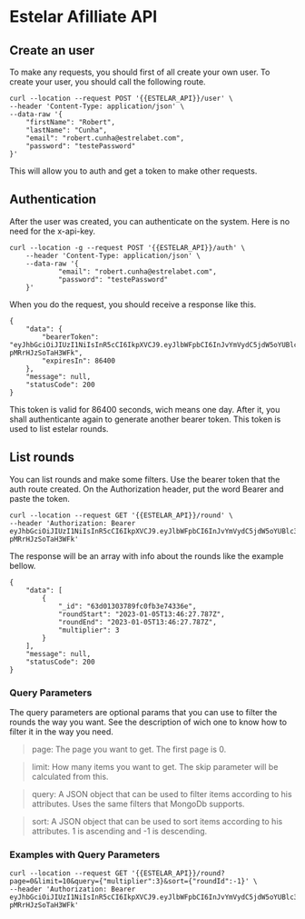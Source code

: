 # Estelar Afilliate API

## Create an user

To make any requests, you should first of all create your own user. To create your user, you should call the following route.

```
curl --location --request POST '{{ESTELAR_API}}/user' \
--header 'Content-Type: application/json' \
--data-raw '{
    "firstName": "Robert",
    "lastName": "Cunha",
    "email": "robert.cunha@estrelabet.com",
    "password": "testePassword"
}'
```

This will allow you to auth and get a token to make other requests.

## Authentication

After the user was created, you can authenticate on the system. Here is no need for the x-api-key.

```
curl --location -g --request POST '{{ESTELAR_API}}/auth' \
	--header 'Content-Type: application/json' \
	--data-raw '{
			"email": "robert.cunha@estrelabet.com",
			"password": "testePassword"
	}'
```

When you do the request, you should receive a response like this.

```
{
    "data": {
        "bearerToken": "eyJhbGciOiJIUzI1NiIsInR5cCI6IkpXVCJ9.eyJlbWFpbCI6InJvYmVydC5jdW5oYUBlc3RyZWxhYmV0LmNvbSIsImRhdGUiOjE2NzI3NjEzMzg5ODEsImlhdCI6MTY3Mjc2MTMzOCwiZXhwIjoxNjcyODQ3NzM4fQ.7cBFFxZuS0cum7f8hzBSMgEZ81-pMRrHJzSoTaH3WFk",
        "expiresIn": 86400
    },
    "message": null,
    "statusCode": 200
}
```

This token is valid for 86400 seconds, wich means one day. After it, you shall authenticante again to generate another bearer token. This token is used to list estelar rounds.

## List rounds

You can list rounds and make some filters. Use the bearer token that the auth route created. On the Authorization header, put the word Bearer and paste the token.

```
curl --location --request GET '{{ESTELAR_API}}/round' \
--header 'Authorization: Bearer eyJhbGciOiJIUzI1NiIsInR5cCI6IkpXVCJ9.eyJlbWFpbCI6InJvYmVydC5jdW5oYUBlc3RyZWxhYmV0LmNvbSIsImRhdGUiOjE2NzI3NjEzMzg5ODEsImlhdCI6MTY3Mjc2MTMzOCwiZXhwIjoxNjcyODQ3NzM4fQ.7cBFFxZuS0cum7f8hzBSMgEZ81-pMRrHJzSoTaH3WFk'
```

The response will be an array with info about the rounds like the example bellow.

```
{
    "data": [
        {
            "_id": "63d01303789fc0fb3e74336e",
            "roundStart": "2023-01-05T13:46:27.787Z",
            "roundEnd": "2023-01-05T13:46:27.787Z",
            "multiplier": 3
        }
    ],
    "message": null,
    "statusCode": 200
}
```

### Query Parameters

The query parameters are optional params that you can use to filter the rounds the way you want. See the description of wich one to know how to filter it in the way you need.

> page: The page you want to get. The first page is 0.

> limit: How many items you want to get. The skip parameter will be calculated from this.

> query: A JSON object that can be used to filter items according to his attributes. Uses the same filters that MongoDb supports.

> sort: A JSON object that can be used to sort items according to his attributes. 1 is ascending and -1 is descending.

### Examples with Query Parameters

```
curl --location --request GET '{{ESTELAR_API}}/round?page=0&limit=10&query={"multiplier":3}&sort={"roundId":-1}' \
--header 'Authorization: Bearer eyJhbGciOiJIUzI1NiIsInR5cCI6IkpXVCJ9.eyJlbWFpbCI6InJvYmVydC5jdW5oYUBlc3RyZWxhYmV0LmNvbSIsImRhdGUiOjE2NzI3NjEzMzg5ODEsImlhdCI6MTY3Mjc2MTMzOCwiZXhwIjoxNjcyODQ3NzM4fQ.7cBFFxZuS0cum7f8hzBSMgEZ81-pMRrHJzSoTaH3WFk'
```
